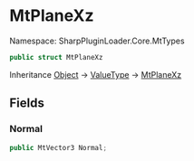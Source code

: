 # MtPlaneXz

Namespace: SharpPluginLoader.Core.MtTypes

```csharp
public struct MtPlaneXz
```

Inheritance [Object](https://docs.microsoft.com/en-us/dotnet/api/System.Object) → [ValueType](https://docs.microsoft.com/en-us/dotnet/api/System.ValueType) → [MtPlaneXz](./SharpPluginLoader.Core.MtTypes.MtPlaneXz.md)

## Fields

### **Normal**

```csharp
public MtVector3 Normal;
```
